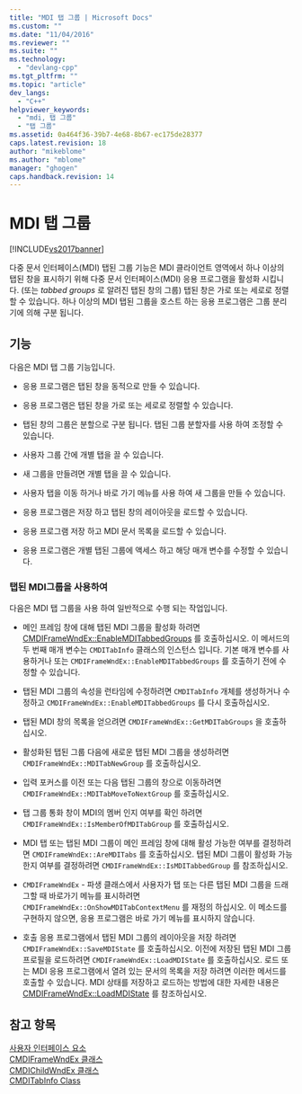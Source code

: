 ```yaml
---
title: "MDI 탭 그룹 | Microsoft Docs"
ms.custom: ""
ms.date: "11/04/2016"
ms.reviewer: ""
ms.suite: ""
ms.technology: 
  - "devlang-cpp"
ms.tgt_pltfrm: ""
ms.topic: "article"
dev_langs: 
  - "C++"
helpviewer_keywords: 
  - "mdi, 탭 그룹"
  - "탭 그룹"
ms.assetid: 0a464f36-39b7-4e68-8b67-ec175de28377
caps.latest.revision: 18
author: "mikeblome"
ms.author: "mblome"
manager: "ghogen"
caps.handback.revision: 14
---
```

# MDI 탭 그룹
[!INCLUDE[vs2017banner](../assembler/inline/includes/vs2017banner.md)]

다중 문서 인터페이스\(MDI\) 탭된 그룹 기능은 MDI 클라이언트 영역에서 하나 이상의 탭된 창을 표시하기 위해 다중 문서 인터페이스\(MDI\) 응용 프로그램을 활성화 시킵니다. \(또는 *tabbed groups* 로 알려진 탭된 창의 그룹\)  탭된 창은 가로 또는 세로로 정렬할 수 있습니다.  하나 이상의 MDI 탭된 그룹을 호스트 하는 응용 프로그램은 그룹 분리기에 의해 구분 됩니다.  
  
## 기능  
 다음은 MDI 탭 그룹 기능입니다.  
  
-   응용 프로그램은 탭된 창을 동적으로 만들 수 있습니다.  
  
-   응용 프로그램은 탭된 창을 가로 또는 세로로 정렬할 수 있습니다.  
  
-   탭된 창의 그룹은 분할으로 구분 됩니다.  탭된 그룹 분할자를 사용 하여 조정할 수 있습니다.  
  
-   사용자 그룹 간에 개별 탭을 끌 수 있습니다.  
  
-   새 그룹을 만들려면 개별 탭을 끌 수 있습니다.  
  
-   사용자 탭을 이동 하거나 바로 가기 메뉴를 사용 하여 새 그룹을 만들 수 있습니다.  
  
-   응용 프로그램은 저장 하고 탭된 창의 레이아웃을 로드할 수 있습니다.  
  
-   응용 프로그램 저장 하고 MDI 문서 목록을 로드할 수 있습니다.  
  
-   응용 프로그램은 개별 탭된 그룹에 액세스 하고 해당 매개 변수를 수정할 수 있습니다.  
  
### 탭된 MDI그룹을 사용하여  
 다음은 MDI 탭 그룹을 사용 하여 일반적으로 수행 되는 작업입니다.  
  
-   메인 프레임 창에 대해 탭된 MDI 그룹을 활성화 하려면 [CMDIFrameWndEx::EnableMDITabbedGroups](../Topic/CMDIFrameWndEx::EnableMDITabbedGroups.md) 를 호출하십시오.  이 메서드의 두 번째 매개 변수는 `CMDITabInfo` 클래스의 인스턴스 입니다.  기본 매개 변수를 사용하거나 또는 `CMDIFrameWndEx::EnableMDITabbedGroups` 를 호출하기 전에 수정할 수 있습니다.  
  
-   탭된 MDI 그룹의 속성을 런타임에 수정하려면 `CMDITabInfo` 개체를 생성하거나 수정하고 `CMDIFrameWndEx::EnableMDITabbedGroups` 를 다시 호출하십시오.  
  
-   탭된 MDI 창의 목록을 얻으려면 `CMDIFrameWndEx::GetMDITabGroups` 을 호출하십시오.  
  
-   활성화된 탭된 그룹 다음에 새로운 탭된 MDI 그룹을 생성하려면 `CMDIFrameWndEx::MDITabNewGroup` 를 호출하십시오.  
  
-   입력 포커스를 이전 또는 다음 탭된 그룹의 창으로 이동하려면 `CMDIFrameWndEx::MDITabMoveToNextGroup` 를 호출하십시오.  
  
-   탭 그룹 통화 창이 MDI의 멤버 인지 여부를 확인 하려면`CMDIFrameWndEx::IsMemberOfMDITabGroup` 를 호출하십시오.  
  
-   MDI 탭 또는 탭된 MDI 그룹이 메인 프레임 창에 대해 활성 가능한 여부를 결정하려면 `CMDIFrameWndEx::AreMDITabs` 를 호출하십시오.  탭된 MDI 그룹이 활성화 가능한지 여부를 결정하려면 `CMDIFrameWndEx::IsMDITabbedGroup` 를 참조하십시오.  
  
-   `CMDIFrameWndEx` \- 파생 클래스에서 사용자가 탭 또는 다른 탭된 MDI 그룹을 드래그할 때 바로가기 메뉴를 표시하려면 `CMDIFrameWndEx::OnShowMDITabContextMenu` 를 재정의 하십시오.  이 메소드를 구현하지 않으면, 응용 프로그램은 바로 가기 메뉴를 표시하지 않습니다.  
  
-   호출 응용 프로그램에서 탭된 MDI 그룹의 레이아웃을 저장 하려면  `CMDIFrameWndEx::SaveMDIState`  를 호출하십시오.  이전에 저장된 탭된 MDI 그룹 프로필을 로드하려면 `CMDIFrameWndEx::LoadMDIState` 를 호출하십시오.  로드 또는 MDI 응용 프로그램에서 열려 있는 문서의 목록을 저장 하려면 이러한 메서드를 호출할 수 있습니다.  MDI 상태를 저장하고 로드하는 방법에 대한 자세한 내용은 [CMDIFrameWndEx::LoadMDIState](../Topic/CMDIFrameWndEx::LoadMDIState.md) 를 참조하십시오.  
  
## 참고 항목  
 [사용자 인터페이스 요소](../mfc/user-interface-elements-mfc.md)   
 [CMDIFrameWndEx 클래스](../mfc/reference/cmdiframewndex-class.md)   
 [CMDIChildWndEx 클래스](../mfc/reference/cmdichildwndex-class.md)   
 [CMDITabInfo Class](../mfc/reference/cmditabinfo-class.md)